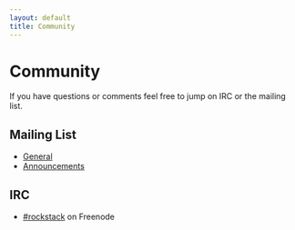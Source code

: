 ```yaml
---
layout: default
title: Community
---
```


# Community

If you have questions or comments feel free to jump on IRC or the mailing list.

## Mailing List

 * [General][mailing]
 * [Announcements][mailing-announce]

## IRC

 * [#rockstack][irc] on Freenode

[mailing]: http://groups.google.com/group/rockstack
[mailing-announce]: http://groups.google.com/group/rockstack-announce
[irc]: http://webchat.freenode.net/?channels=rockstack&uio=d4
